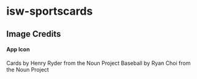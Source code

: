 # isw-sportscards

## Image Credits
#### App Icon
Cards by Henry Ryder from the Noun Project
Baseball by Ryan Choi from the Noun Project
